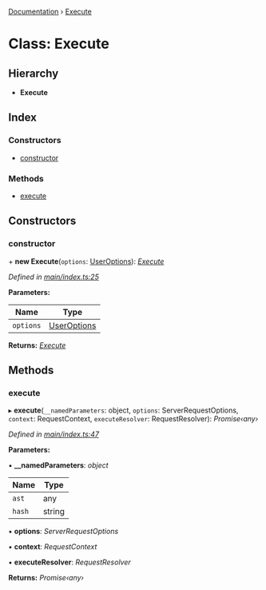 [Documentation](../README.md) › [Execute](execute.md)

# Class: Execute

## Hierarchy

* **Execute**

## Index

### Constructors

* [constructor](execute.md#constructor)

### Methods

* [execute](execute.md#execute)

## Constructors

###  constructor

\+ **new Execute**(`options`: [UserOptions](../interfaces/useroptions.md)): *[Execute](execute.md)*

*Defined in [main/index.ts:25](https://github.com/badbatch/graphql-box/blob/a50a8075/packages/execute/src/main/index.ts#L25)*

**Parameters:**

Name | Type |
------ | ------ |
`options` | [UserOptions](../interfaces/useroptions.md) |

**Returns:** *[Execute](execute.md)*

## Methods

###  execute

▸ **execute**(`__namedParameters`: object, `options`: ServerRequestOptions, `context`: RequestContext, `executeResolver`: RequestResolver): *Promise‹any›*

*Defined in [main/index.ts:47](https://github.com/badbatch/graphql-box/blob/a50a8075/packages/execute/src/main/index.ts#L47)*

**Parameters:**

▪ **__namedParameters**: *object*

Name | Type |
------ | ------ |
`ast` | any |
`hash` | string |

▪ **options**: *ServerRequestOptions*

▪ **context**: *RequestContext*

▪ **executeResolver**: *RequestResolver*

**Returns:** *Promise‹any›*
